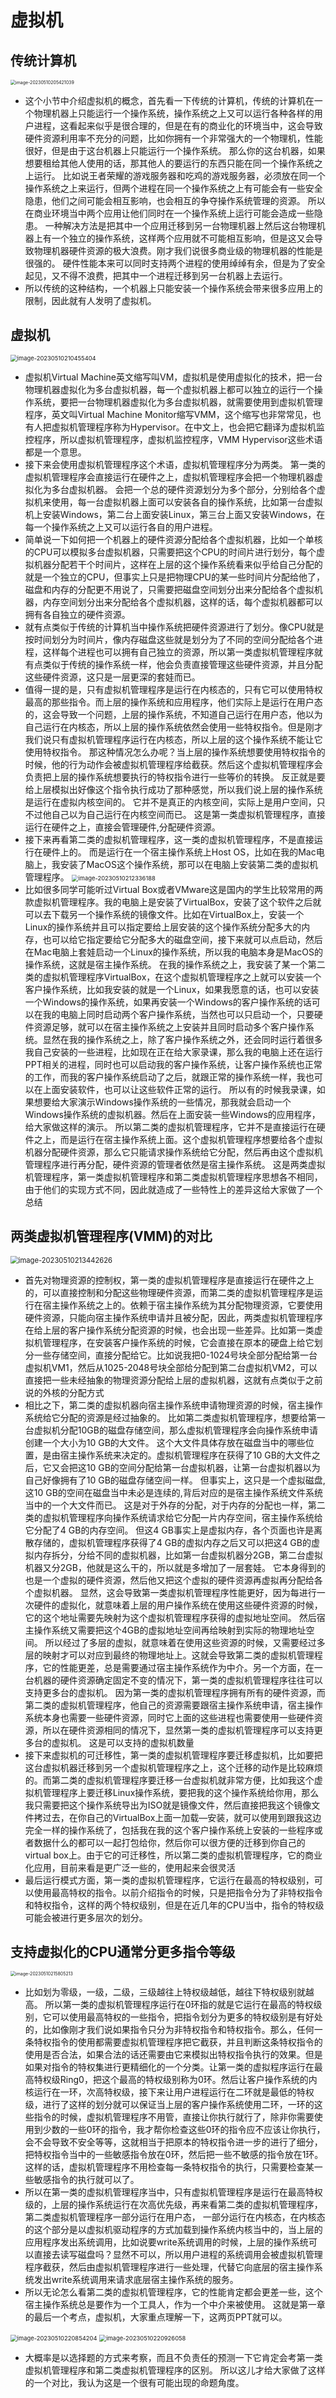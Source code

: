 # 虚拟机



## 传统计算机

<img src="https://cvp.oss-cn-shanghai.aliyuncs.com/picgo/202305102054107.png" alt="image-20230510205421039" style="zoom:50%;" />

* 这个小节中介绍虚拟机的概念，首先看一下传统的计算机，传统的计算机在一个物理机器上只能运行一个操作系统，操作系统之上又可以运行各种各样的用户进程，这看起来似乎是很合理的，但是在有的商业化的环境当中，这会导致硬件资源利用率不充分的问题，比如你拥有一个非常强大的一个物理机，性能很好，但是由于这台机器上只能运行一个操作系统。 那么你的这台机器，如果想要租给其他人使用的话，那其他人的要运行的东西只能在同一个操作系统之上运行。 比如说王者荣耀的游戏服务器和吃鸡的游戏服务器，必须放在同一个操作系统之上来运行，但两个进程在同一个操作系统之上有可能会有一些安全隐患，他们之间可能会相互影响，也会相互的争夺操作系统管理的资源。 所以在商业环境当中两个应用让他们同时在一个操作系统上运行可能会造成一些隐患。 一种解决方法是把其中一个应用迁移到另一台物理机器上然后这台物理机器上有一个独立的操作系统，这样两个应用就不可能相互影响，但是这又会导致物理机器硬件资源的极大浪费。刚才我们说很多商业级的物理机器的性能是很强的。 硬件性能本来可以同时支持两个进程的使用绰绰有余，但是为了安全起见，又不得不浪费，把其中一个进程迁移到另一台机器上去运行。
* 所以传统的这种结构，一个机器上只能安装一个操作系统会带来很多应用上的限制，因此就有人发明了虚拟机。



## 虚拟机

<img src="https://cvp.oss-cn-shanghai.aliyuncs.com/picgo/202305102104566.png" alt="image-20230510210455404" style="zoom: 67%;" />

* 虚拟机Virtual Machine英文缩写叫VM，虚拟机是使用虚拟化的技术，把一台物理机器虚拟化为多台虚拟机器，每一个虚拟机器上都可以独立的运行一个操作系统，要把一台物理机器虚拟化为多台虚拟机器，就需要使用到虚拟机管理程序，英文叫Virtual Machine Monitor缩写VMM，这个缩写也非常常见，也有人把虚拟机管理程序称为Hypervisor。在中文上，也会把它翻译为虚拟机监控程序，所以虚拟机管理程序，虚拟机监控程序，VMM Hypervisor这些术语都是一个意思。
* 接下来会使用虚拟机管理程序这个术语，虚拟机管理程序分为两类。 第一类的虚拟机管理程序会直接运行在硬件之上，虚拟机管理程序会把一个物理机器虚拟化为多台虚拟机器。 会把一个总的硬件资源划分为多个部分，分别给各个虚拟机来使用，每一台虚拟机器上面可以安装各自的操作系统，比如第一台虚拟机上安装Windows，第二台上面安装Linux，第三台上面又安装Windows，在每一个操作系统之上又可以运行各自的用户进程。 
* 简单说一下如何把一个机器上的硬件资源分配给各个虚拟机器，比如一个单核的CPU可以模拟多台虚拟机器，只需要把这个CPU的时间片进行划分，每个虚拟机器分配若干个时间片，这样在上层的这个操作系统看来似乎给自己分配的就是一个独立的CPU，但事实上只是把物理CPU的某一些时间片分配给他了，磁盘和内存的分配更不用说了，只需要把磁盘空间划分出来分配给各个虚拟机器，内存空间划分出来分配给各个虚拟机器，这样的话，每个虚拟机器都可以拥有各自独立的硬件资源。 
* 就有点类似于传统的计算机当中操作系统把硬件资源进行了划分。像CPU就是按时间划分为时间片，像内存磁盘这些就是划分为了不同的空间分配给各个进程，这样每个进程也可以拥有自己独立的资源，所以第一类虚拟机管理程序就有点类似于传统的操作系统一样，他会负责直接管理这些硬件资源，并且分配这些硬件资源，这只是一层更深的套娃而已。
* 值得一提的是，只有虚拟机管理程序是运行在内核态的，只有它可以使用特权最高的那些指令。而上层的操作系统和应用程序，他们实际上是运行在用户态的，这会导致一个问题，上层的操作系统，不知道自己运行在用户态，他以为自己运行在内核态，所以上层的操作系统依然会使用一些特权指令。但是刚才我们说只有虚拟机管理程序运行在内核态，所以上层的这个操作系统不能让它使用特权指令。 那这种情况怎么办呢？当上层的操作系统想要使用特权指令的时候，他的行为动作会被虚拟机管理程序给截获。然后这个虚拟机管理程序会负责把上层的操作系统想要执行的特权指令进行一些等价的转换。 反正就是要给上层模拟出好像这个指令执行成功了那种感觉，所以我们说上层的操作系统是运行在虚拟内核空间的。 它并不是真正的内核空间，实际上是用户空间，只不过他自己以为自己运行在内核空间而已。 这是第一类虚拟机管理程序，直接运行在硬件之上，直接会管理硬件,分配硬件资源。 
* 接下来再看第二类的虚拟机管理程序，这一类的虚拟机管理程序，不是直接运行在硬件上的。 而是运行在一个宿主操作系统上Host OS，比如在我的Mac电脑上，我安装了MacOS这个操作系统，那可以在电脑上安装第二类的虚拟机管理程序。 <img src="https://cvp.oss-cn-shanghai.aliyuncs.com/picgo/202305102123443.png" alt="image-20230510212336188" style="zoom: 67%;" />
* 比如很多同学可能听过Virtual Box或者VMware这是国内的学生比较常用的两款虚拟机管理程序。我的电脑上是安装了VirtualBox，安装了这个软件之后就可以去下载另一个操作系统的镜像文件。比如在VirtualBox上，安装一个Linux的操作系统并且可以指定要给上层安装的这个操作系统分配多大的内存，也可以给它指定要给它分配多大的磁盘空间，接下来就可以点启动，然后在Mac电脑上套娃启动一个Linux的操作系统，所以我的电脑本身是MacOS的操作系统，这就是宿主操作系统。 在我的操作系统之上，我安装了某一个第二类的虚拟机管理程序VirtualBox，在这个虚拟机管理程序之上就可以安装一个客户操作系统，比如我安装的就是一个Linux，如果我愿意的话，也可以安装一个Windows的操作系统，如果再安装一个Windows的客户操作系统的话可以在我的电脑上同时启动两个客户操作系统，当然也可以只启动一个，只要硬件资源足够，就可以在宿主操作系统之上安装并且同时启动多个客户操作系统。显然在我的操作系统之上，除了客户操作系统之外，还会同时运行着很多我自己安装的一些进程，比如现在正在给大家录课，那么我的电脑上还在运行PPT相关的进程，同时也可以启动我的客户操作系统，让客户操作系统也正常的工作，而我的客户操作系统启动了之后，就跟正常的操作系统一样，我也可以在上面安装软件，也可以让这些软件正常的运行。 所以有的时候我录课，如果想要给大家演示Windows操作系统的一些情况，那我就会启动一个Windows操作系统的虚拟机器。然后在上面安装一些Windows的应用程序，给大家做这样的演示。 所以第二类的虚拟机管理程序，它并不是直接运行在硬件之上，而是运行在宿主操作系统上面。这个虚拟机管理程序想要给各个虚拟机器分配硬件资源，那么它只能请求操作系统给它分配，然后再由这个虚拟机管理程序进行再分配，硬件资源的管理者依然是宿主操作系统。 这是两类虚拟机管理程序，第一类虚拟机管理程序和第二类虚拟机管理程序思想各不相同，由于他们的实现方式不同，因此就造成了一些特性上的差异这给大家做了一个总结



## 两类虚拟机管理程序(VMM)的对比

<img src="https://cvp.oss-cn-shanghai.aliyuncs.com/picgo/202305102134770.png" alt="image-20230510213442626" style="zoom:80%;" />

* 首先对物理资源的控制权，第一类的虚拟机管理程序是直接运行在硬件之上的，可以直接控制和分配这些物理硬件资源，而第二类的虚拟机管理程序是运行在宿主操作系统之上的。依赖于宿主操作系统为其分配物理资源，它要使用硬件资源，只能向宿主操作系统申请并且被分配，因此，两类虚拟机管理程序在给上层的客户操作系统分配资源的时候，也会出现一些差异。比如第一类虚拟机管理程序，在安装客户操作系统的时候，它会直接在原本的硬盘上给它划分一些存储空间，直接分配给它。比如说我把0-1024号块全部分配给第一台虚拟机VM1，然后从1025-2048号块全部给分配到第二台虚拟机VM2，可以直接把一些未经抽象的物理资源分配给上层的虚拟机器，这就有点类似于之前说的外核的分配方式
* 相比之下，第二类的虚拟机器向宿主操作系统申请物理资源的时候，宿主操作系统给它分配的资源是经过抽象的。 比如第二类虚拟机管理程序，想要给第一台虚拟机分配10GB的磁盘存储空间，那么虚拟机管理程序会向操作系统申请创建一个大小为10 GB的大文件。 这个大文件具体存放在磁盘当中的哪些位置，是由宿主操作系统来决定的。虚拟机管理程序在获得了10 GB的大文件之后，它又会把这10 GB的空间分配给第一台虚拟机器，让第一台虚拟机器以为自己好像拥有了10 GB的磁盘存储空间一样。 但事实上，这只是一个虚拟磁盘,这10 GB的空间在磁盘当中未必是连续的,背后对应的是宿主操作系统文件系统当中的一个大文件而已。 这是对于外存的分配，对于内存的分配也一样，第二类的虚拟机管理程序向操作系统请求给它分配一片内存空间，宿主操作系统给它分配了4 GB的内存空间。 但这4 GB事实上是虚拟内存，各个页面也许是离散存储的，虚拟机管理程序获得了4 GB的虚拟内存之后又可以把这4 GB的虚拟内存拆分，分给不同的虚拟机器，比如第一台虚拟机器分2GB，第二台虚拟机器又分2GB，他就是这么干的，所以就是多增加了一层套娃。 它本身得到的也是一个虚拟的硬件资源，然后他又把这个虚拟的硬件资源再虚拟再分配给各个虚拟机器。 显然，这会导致第一类虚拟机管理程序性能更好，因为每进行一次硬件的虚拟化，就意味着上层的用户操作系统在使用这些硬件资源的时候，它的这个地址需要先映射为这个虚拟机管理程序获得的虚拟地址空间。 然后宿主操作系统又需要把这个4GB的虚拟地址空间再给映射到实际的物理地址空间。 所以经过了多层的虚拟，就意味着在使用这些资源的时候，又需要经过多层的映射才可以对应到最终的物理地址上。这就会导致第二类的虚拟机管理程序，它的性能更差，总是需要通过宿主操作系统作为中介。另一个方面，在一台机器的硬件资源确定固定不变的情况下，第一类的虚拟机管理程序往往可以支持更多台的虚拟机。 因为第一类的虚拟机管理程序拥有所有的硬件资源，而第二类的虚拟机管理程序，他自己的资源需要跟宿主操作系统申请，宿主操作系统本身也需要一些硬件资源，同时它上面的这些进程也需要使用一些硬件资源，所以在硬件资源相同的情况下，显然第一类的虚拟机管理程序可以支持更多台的虚拟机。 这是可以支持的虚拟机数量
* 接下来虚拟机的可迁移性，第一类的虚拟机管理程序要迁移虚拟机，比如要把这台虚拟机器迁移到另一个虚拟机管理程序之上，这个迁移的动作是比较麻烦的。而第二类的虚拟机管理程序要迁移一台虚拟机就非常方便，比如我这个虚拟机管理程序上要迁移Linux操作系统，要把我的这个操作系统给你用，那么我只需要把这个操作系统导出为ISO就是镜像文件，然后直接把我这个镜像文件拷过去，在你自己的VirtualBox上面一加载—安装，就可以使用到跟我这边完全一样的操作系统了，包括我在我的这个客户操作系统上安装的一些程序或者数据什么的都可以一起打包给你，然后你可以很方便的迁移到你自己的virtual box上。由于它的可迁移性，所以第二类的虚拟机管理程序，它的商业化应用，目前来看是更广泛一些的，使用起来会很灵活
* 最后运行模式方面，第一类的虚拟机管理程序，它运行在最高的特权级别，可以使用最高特权的指令。以前介绍指令的时候，只是把指令分为了非特权指令和特权指令，这样的两个特权级别，但是在近几年的CPU当中，指令的特权级可能会被进行更多层次的划分。



## 支持虚拟化的CPU通常分更多指令等级

<img src="https://cvp.oss-cn-shanghai.aliyuncs.com/picgo/202305102158330.png" alt="image-20230510215805213" style="zoom: 50%;" />

* 比如划为零级，一级，二级，三级越往上特权级越低，越往下特权级别就越高。 所以第一类的虚拟机管理程序运行在0环指的就是它运行在最高的特权级别，它可以使用最高特权的一些指令，把指令划分为更多的特权级别是有好处的，比如像刚才我们说如果指令只分为非特权指令和特权指令。那么，任何一条特权指令的使用都需要虚拟机管理程序把它截获，并且判断这条特权指令的使用是否合法，如果合法的话还需要由它来模拟出特权指令执行的效果。但是如果对指令的特权集进行更精细化的一个分类。让第一类的虚拟程序运行在最高特权级Ring0，把这个最高的特权级别称为0环。然后让客户操作系统的内核运行在一环，次高特权级，接下来让用户进程运行在二环就是最低的特权级，进行了这样的划分就可以保证当上层的客户操作系统使用二环，一环的这些指令的时候，虚拟机管理程序不用管，直接让你执行就行了，除非你需要使用到少数的一些0环的指令，我才帮你检查这些0环的指令应不应该让你执行，会不会导致不安全等等，这就相当于把原本的特权指令进一步的进行了细分，把特权指令当中的一些敏感指令放在0环，然后把一些不敏感的指令放在1环。 这样的话，虚拟机管理程序不用检查每一条特权指令的执行，只需要检查某一些敏感指令的执行就可以了。
* 所以在第一类的虚拟机管理程序当中，只有虚拟机管理程序是运行在最高特权级的，上层的操作系统运行在次高优先级，再来看第二类的虚拟机管理程序，第二类虚拟机管理程序一部分运行在用户态， 一部分运行在内核态，在内核态的这个部分是以虚拟机驱动程序的方式加载到操作系统内核当中的，当上层的应用程序发出系统调用，比如说要write系统调用的时候，上层的操作系统可以直接去读写磁盘吗？显然不可以，所以用户进程的系统调用会被虚拟机管理程序截获，然后由虚拟机管理程序进行一些处理，代替它向底层的宿主操作系统发出write系统调用来请求底层宿主操作系统的服务。 
* 所以无论怎么看第二类的虚拟机管理程序，它的性能肯定都会更差一些，这个宿主操作系统总是要作为一个工具人，作为一个中介来被使用。 这就是第一章的最后一个考点，虚拟机，大家重点理解一下，这两页PPT就可以。

<img src="https://cvp.oss-cn-shanghai.aliyuncs.com/picgo/202305102208343.png" alt="image-20230510220854204" style="zoom: 67%;" />

<img src="https://cvp.oss-cn-shanghai.aliyuncs.com/picgo/202305102209195.png" alt="image-20230510220926058" style="zoom: 67%;" />

* 大概率是以选择题的方式来考察，而且不负责任的预测一下它肯定会考第一类虚拟机管理程序和第二类虚拟机管理程序的区别。 所以这儿才给大家做了这样的一个对比，我认为这是一个很有可能出现的命题角度。